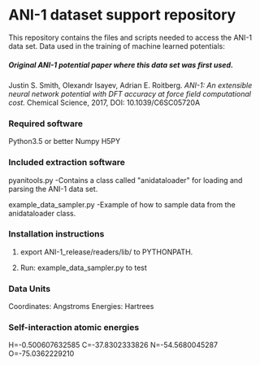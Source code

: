 # ANI-1 dataset support repository
This repository contains the files and scripts needed to access the ANI-1 data set. Data used in the training of machine learned potentials:

##### Original ANI-1 potential paper where this data set was first used.
Justin S. Smith, Olexandr Isayev, Adrian E. Roitberg. *ANI-1: An extensible neural network potential with DFT accuracy at force field computational cost.* Chemical Science, 2017, DOI: 10.1039/C6SC05720A 

### Required software
Python3.5 or better
Numpy
H5PY

### Included extraction software
pyanitools.py
	-Contains a class called 
	 "anidataloader" for loading
	 and parsing the ANI-1 data set.

example_data_sampler.py
	-Example of how to sample data
	from the anidataloader class.

### Installation instructions

1) export ANI-1_release/readers/lib/ to PYTHONPATH.

2) Run: example_data_sampler.py to test


### Data Units
Coordinates: Angstroms
Energies: Hartrees

### Self-interaction atomic energies
H=-0.500607632585
C=-37.8302333826
N=-54.5680045287
O=-75.0362229210
